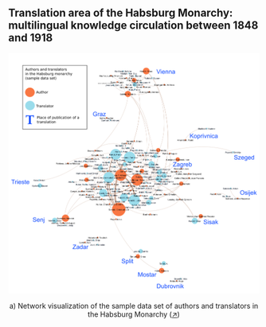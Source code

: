 ## Translation area of the Habsburg Monarchy: multilingual knowledge circulation between 1848 and 1918

![Image](authors_translators_places_legend.png)
<p align="center">a) Network visualization of the sample data set of authors and translators in the Habsburg Monarchy (<a title="Open image in new tab" href="https://sanjasaric.github.io/HaDUe/authors_translators_places_legend.png" target="_blank">↗</a>)</p>



